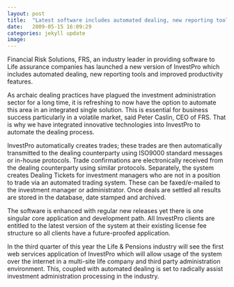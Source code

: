 ```yaml
---
layout: post
title:  "Latest software includes automated dealing, new reporting tools and improved productivity features"
date:   2009-05-15 16:09:29
categories: jekyll update
image: 
---
```


Financial Risk Solutions, FRS, an industry leader in providing software to Life assurance companies has launched a new version of InvestPro which includes automated dealing, new reporting tools and improved productivity features.

As archaic dealing practices have plagued the investment administration sector for a long time, it is refreshing to now have the option to automate this area in an integrated single solution. This is essential for business success particularly in a volatile market, said Peter Caslin, CEO of FRS. That is why we have integrated innovative technologies into InvestPro to automate the dealing process.

InvestPro automatically creates trades; these trades are then automatically transmitted to the dealing counterparty using ISO9000 standard messages or in-house protocols. Trade confirmations are electronically received from the dealing counterparty using similar protocols. Separately, the system creates Dealing Tickets for investment managers who are not in a position to trade via an automated trading system. These can be faxed/e-mailed to the investment manager or administrator. Once deals are settled all results are stored in the database, date stamped and archived.

The software is enhanced with regular new releases yet there is one singular core application and development path. All InvestPro clients are entitled to the latest version of the system at their existing license fee structure so all clients have a future-proofed application.

In the third quarter of this year the Life & Pensions industry will see the first web services application of InvestPro which will allow usage of the system over the internet in a multi-site life company and third party administration environment. This, coupled with automated dealing is set to radically assist investment administration processing in the industry.